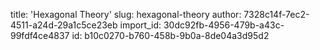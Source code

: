 title: 'Hexagonal Theory'
slug: hexagonal-theory
author: 7328c14f-7ec2-4511-a24d-29a1c5ce23eb
import_id: 30dc92fb-4956-479b-a43c-99fdf4ce4837
id: b10c0270-b760-458b-9b0a-8de04a3d95d2
